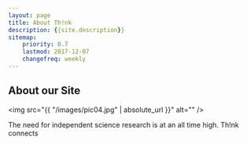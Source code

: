 ```yaml
---
layout: page
title: About Th!nk
description: {{site.description}}
sitemap:
    priority: 0.7
    lastmod: 2017-12-07
    changefreq: weekly
---
```

## About our Site

<span class="image left"><img src="{{ "/images/pic04.jpg" | absolute_url }}" alt="" /></span>

The need for independent science research is at an all time high. Th!nk connects

